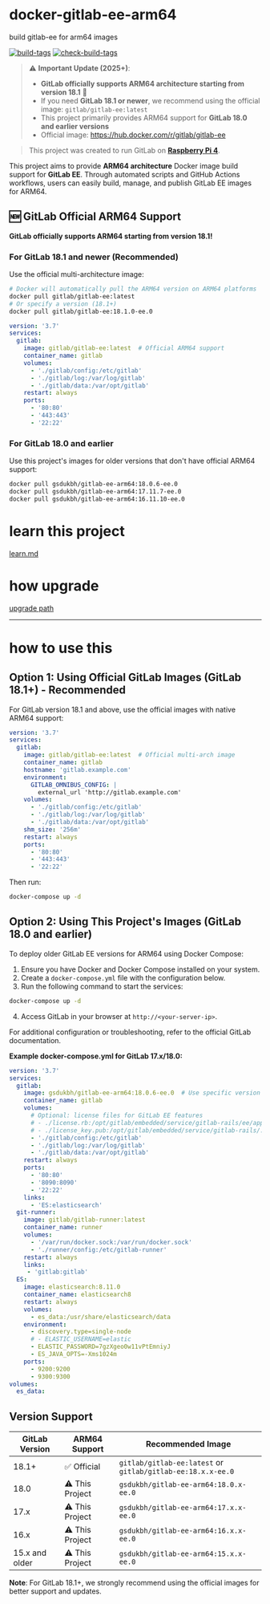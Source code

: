 # docker-gitlab-ee-arm64

build gitlab-ee for arm64 images

[![build-tags](https://github.com/gsdukbh/docker-gitlab-ee-arm64/actions/workflows/build.yml/badge.svg)](https://github.com/gsdukbh/docker-gitlab-ee-arm64/actions/workflows/build.yml)  [![check-build-tags](https://github.com/gsdukbh/docker-gitlab-ee-arm64/actions/workflows/blank.yml/badge.svg)](https://github.com/gsdukbh/docker-gitlab-ee-arm64/actions/workflows/blank.yml)

> ⚠️ **Important Update (2025+)**:
> - **GitLab officially supports ARM64 architecture starting from version 18.1** 🎉
> - If you need **GitLab 18.1 or newer**, we recommend using the official image: `gitlab/gitlab-ee:latest`
> - This project primarily provides ARM64 support for **GitLab 18.0 and earlier versions**
> - Official image: https://hub.docker.com/r/gitlab/gitlab-ee

> This project was created to run GitLab on **[Raspberry Pi 4](https://www.raspberrypi.com/)**.

This project aims to provide **ARM64 architecture** Docker image build support for **GitLab EE**. Through automated scripts and GitHub Actions workflows, users can easily build, manage, and publish GitLab EE images for ARM64.

## 🆕 GitLab Official ARM64 Support

**GitLab officially supports ARM64 starting from version 18.1!**

### For GitLab 18.1 and newer (Recommended)

Use the official multi-architecture image:

```bash
# Docker will automatically pull the ARM64 version on ARM64 platforms
docker pull gitlab/gitlab-ee:latest
# Or specify a version (18.1+)
docker pull gitlab/gitlab-ee:18.1.0-ee.0
```

```yaml
version: '3.7'
services:
  gitlab:
    image: gitlab/gitlab-ee:latest  # Official ARM64 support
    container_name: gitlab
    volumes:
      - './gitlab/config:/etc/gitlab'
      - './gitlab/log:/var/log/gitlab'
      - './gitlab/data:/var/opt/gitlab'
    restart: always
    ports:
      - '80:80'
      - '443:443'
      - '22:22'
```

### For GitLab 18.0 and earlier

Use this project's images for older versions that don't have official ARM64 support:

```bash
docker pull gsdukbh/gitlab-ee-arm64:18.0.6-ee.0
docker pull gsdukbh/gitlab-ee-arm64:17.11.7-ee.0
docker pull gsdukbh/gitlab-ee-arm64:16.11.10-ee.0
```


# learn this project

[learn.md](LEARN.md)

# how upgrade

[upgrade path](https://gitlab-com.gitlab.io/support/toolbox/upgrade-path/)

---

# how to use this

## Option 1: Using Official GitLab Images (GitLab 18.1+) - Recommended

For GitLab version 18.1 and above, use the official images with native ARM64 support:

```yaml
version: '3.7'
services:
  gitlab:
    image: gitlab/gitlab-ee:latest  # Official multi-arch image
    container_name: gitlab
    hostname: 'gitlab.example.com'
    environment:
      GITLAB_OMNIBUS_CONFIG: |
        external_url 'http://gitlab.example.com'
    volumes:
      - './gitlab/config:/etc/gitlab'
      - './gitlab/log:/var/log/gitlab'
      - './gitlab/data:/var/opt/gitlab'
    shm_size: '256m'
    restart: always
    ports:
      - '80:80'
      - '443:443'
      - '22:22'
```

Then run:
```bash
docker-compose up -d
```

## Option 2: Using This Project's Images (GitLab 18.0 and earlier)

To deploy older GitLab EE versions for ARM64 using Docker Compose:

1. Ensure you have Docker and Docker Compose installed on your system.
2. Create a `docker-compose.yml` file with the configuration below.
3. Run the following command to start the services:

  ```bash
  docker-compose up -d
  ```

4. Access GitLab in your browser at `http://<your-server-ip>`.

For additional configuration or troubleshooting, refer to the official GitLab documentation.

**Example docker-compose.yml for GitLab 17.x/18.0:**

```yaml
version: '3.7'
services:
  gitlab:
    image: gsdukbh/gitlab-ee-arm64:18.0.6-ee.0  # Use specific version tag
    container_name: gitlab
    volumes:
      # Optional: license files for GitLab EE features
      # - ./license.rb:/opt/gitlab/embedded/service/gitlab-rails/ee/app/models/license.rb
      # - ./license_key.pub:/opt/gitlab/embedded/service/gitlab-rails/.license_encryption_key.pub 
      - './gitlab/config:/etc/gitlab'
      - './gitlab/log:/var/log/gitlab'
      - './gitlab/data:/var/opt/gitlab'
    restart: always
    ports:
      - '80:80'
      - '8090:8090'
      - '22:22'
    links:
      - 'ES:elasticsearch'
  git-runner:
    image: gitlab/gitlab-runner:latest
    container_name: runner
    volumes:
      - '/var/run/docker.sock:/var/run/docker.sock'
      - './runner/config:/etc/gitlab-runner'
    restart: always
    links:
     - 'gitlab:gitlab'
  ES:
    image: elasticsearch:8.11.0
    container_name: elasticsearch8
    restart: always
    volumes:
      - es_data:/usr/share/elasticsearch/data
    environment:
      - discovery.type=single-node
      # - ELASTIC_USERNAME=elastic
      - ELASTIC_PASSWORD=7gzXgeo0w11vPtEmniyJ
      - ES_JAVA_OPTS=-Xms1024m 
    ports:
      - 9200:9200
      - 9300:9300
volumes:
  es_data:       

```

## Version Support

| GitLab Version | ARM64 Support | Recommended Image |
|---------------|---------------|-------------------|
| 18.1+ | ✅ Official | `gitlab/gitlab-ee:latest` or `gitlab/gitlab-ee:18.x.x-ee.0` |
| 18.0 | ⚠️ This Project | `gsdukbh/gitlab-ee-arm64:18.0.x-ee.0` |
| 17.x | ⚠️ This Project | `gsdukbh/gitlab-ee-arm64:17.x.x-ee.0` |
| 16.x | ⚠️ This Project | `gsdukbh/gitlab-ee-arm64:16.x.x-ee.0` |
| 15.x and older | ⚠️ This Project | `gsdukbh/gitlab-ee-arm64:15.x.x-ee.0` |

**Note**: For GitLab 18.1+, we strongly recommend using the official images for better support and updates.
